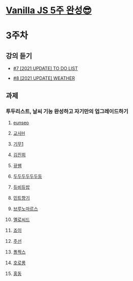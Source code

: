 # [Vanilla JS 5주 완성😎](<https://teacher-kiwi.github.io/study-together/(2023.01.)vanilla-js/>)

# 3주차

## 강의 듣기

- <a href="https://nomadcoders.co/javascript-for-beginners/lectures/2914" target="_blank">#7 [2021 UPDATE] TO DO LIST</a>

- <a href="https://nomadcoders.co/javascript-for-beginners/lectures/2923" target="_blank">#8 [2021 UPDATE] WEATHER</a>

## 과제

### 투두리스트, 날씨 기능 완성하고 자기만의 업그레이드하기

1. <a href="https://teacher-kiwi.github.io/study-together/(2023.01.)vanilla-js/week3/eunseo/" target="_blank">eunseo</a>

2. <a href="https://teacher-kiwi.github.io/study-together/(2023.01.)vanilla-js/week3/교사H/" target="_blank">교사H</a>

3. <a href="https://teacher-kiwi.github.io/study-together/(2023.01.)vanilla-js/week3/기무1/" target="_blank">기무1</a>

4. <a href="https://teacher-kiwi.github.io/study-together/(2023.01.)vanilla-js/week3/김진희/" target="_blank">김진희</a>

5. <a href="https://teacher-kiwi.github.io/study-together/(2023.01.)vanilla-js/week3/뀨쌤/" target="_blank">뀨쌤</a>

6. <a href="https://teacher-kiwi.github.io/study-together/(2023.01.)vanilla-js/week3/두두두두두두둥/" target="_blank">두두두두두두둥</a>

7. <a href="https://teacher-kiwi.github.io/study-together/(2023.01.)vanilla-js/week3/듀비듀밥/" target="_blank">듀비듀밥</a>

8. <a href="https://teacher-kiwi.github.io/study-together/(2023.01.)vanilla-js/week3/민트향기/" target="_blank">민트향기</a>

9. <a href="https://teacher-kiwi.github.io/study-together/(2023.01.)vanilla-js/week3/브루노마르스/" target="_blank">브루노마르스</a>

10. <a href="https://teacher-kiwi.github.io/study-together/(2023.01.)vanilla-js/week3/옐로씨드/" target="_blank">옐로씨드</a>

11. <a href="https://teacher-kiwi.github.io/study-together/(2023.01.)vanilla-js/week3/죠이/" target="_blank">죠이</a>

12. <a href="https://teacher-kiwi.github.io/study-together/(2023.01.)vanilla-js/week3/주선/" target="_blank">주선</a>

13. <a href="https://teacher-kiwi.github.io/study-together/(2023.01.)vanilla-js/week3/폴짝스/" target="_blank">폴짝스</a>

14. <a href="https://teacher-kiwi.github.io/study-together/(2023.01.)vanilla-js/week3/호로롱/" target="_blank">호로롱</a>

15. <a href="https://teacher-kiwi.github.io/study-together/(2023.01.)vanilla-js/week3/홍동/" target="_blank">홍동</a>
